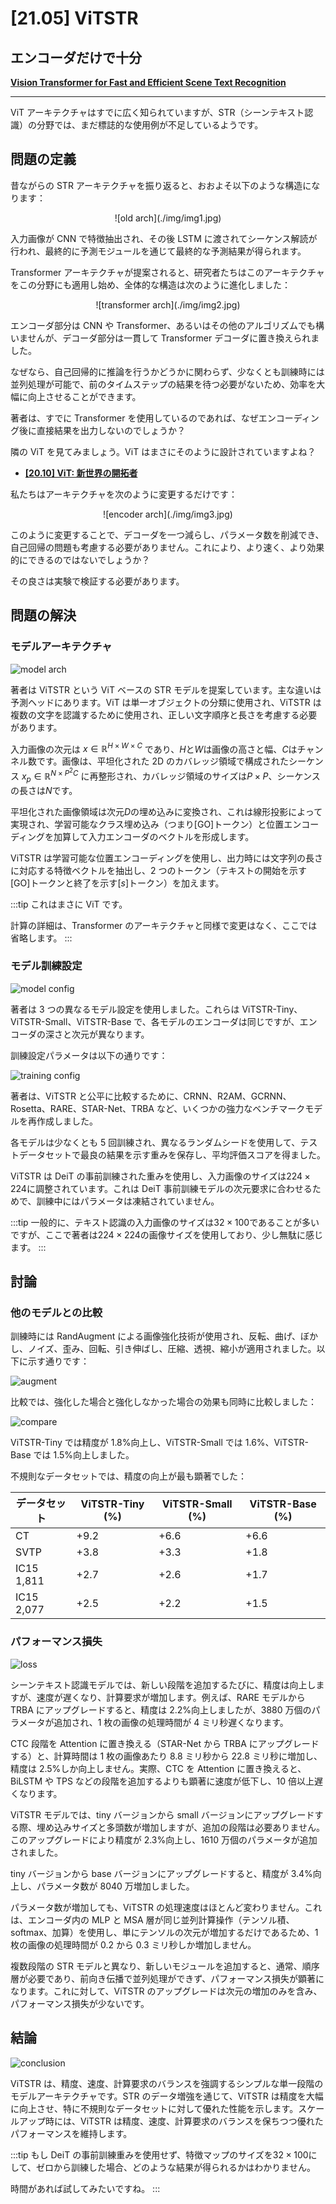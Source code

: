 # [21.05] ViTSTR

## エンコーダだけで十分

[**Vision Transformer for Fast and Efficient Scene Text Recognition**](https://arxiv.org/abs/2105.08582)

---

ViT アーキテクチャはすでに広く知られていますが、STR（シーンテキスト認識）の分野では、まだ標誌的な使用例が不足しているようです。

## 問題の定義

昔ながらの STR アーキテクチャを振り返ると、おおよそ以下のような構造になります：

<div align="center">
<figure style={{"width": "60%"}}>
![old arch](./img/img1.jpg)
</figure>
</div>

入力画像が CNN で特徴抽出され、その後 LSTM に渡されてシーケンス解読が行われ、最終的に予測モジュールを通じて最終的な予測結果が得られます。

Transformer アーキテクチャが提案されると、研究者たちはこのアーキテクチャをこの分野にも適用し始め、全体的な構造は次のように進化しました：

<div align="center">
<figure style={{"width": "60%"}}>
![transformer arch](./img/img2.jpg)
</figure>
</div>

エンコーダ部分は CNN や Transformer、あるいはその他のアルゴリズムでも構いませんが、デコーダ部分は一貫して Transformer デコーダに置き換えられました。

なぜなら、自己回帰的に推論を行うかどうかに関わらず、少なくとも訓練時には並列処理が可能で、前のタイムステップの結果を待つ必要がないため、効率を大幅に向上させることができます。

著者は、すでに Transformer を使用しているのであれば、なぜエンコーディング後に直接結果を出力しないのでしょうか？

隣の ViT を見てみましょう。ViT はまさにそのように設計されていますよね？

- [**[20.10] ViT: 新世界の開拓者**](../../vision-transformers/2010-vit/index.md)

私たちはアーキテクチャを次のように変更するだけです：

<div align="center">
<figure style={{"width": "60%"}}>
![encoder arch](./img/img3.jpg)
</figure>
</div>

このように変更することで、デコーダを一つ減らし、パラメータ数を削減でき、自己回帰の問題も考慮する必要がありません。これにより、より速く、より効果的にできるのではないでしょうか？

その良さは実験で検証する必要があります。

## 問題の解決

### モデルアーキテクチャ

![model arch](./img/img4.jpg)

著者は ViTSTR という ViT ベースの STR モデルを提案しています。主な違いは予測ヘッドにあります。ViT は単一オブジェクトの分類に使用され、ViTSTR は複数の文字を認識するために使用され、正しい文字順序と長さを考慮する必要があります。

入力画像の次元は $x \in \mathbb{R}^{H \times W \times C}$ であり、$H$と$W$は画像の高さと幅、$C$はチャンネル数です。画像は、平坦化された 2D のカバレッジ領域で構成されたシーケンス $x_p \in \mathbb{R}^{N \times P^2C}$ に再整形され、カバレッジ領域のサイズは$P \times P$、シーケンスの長さは$N$です。

平坦化された画像領域は次元$D$の埋め込みに変換され、これは線形投影によって実現され、学習可能なクラス埋め込み（つまり$\text{[GO]}$トークン）と位置エンコーディングを加算して入力エンコーダのベクトルを形成します。

ViTSTR は学習可能な位置エンコーディングを使用し、出力時には文字列の長さに対応する特徴ベクトルを抽出し、2 つのトークン（テキストの開始を示す$\text{[GO]}$トークンと終了を示す$[s]$トークン）を加えます。

:::tip
これはまさに ViT です。

計算の詳細は、Transformer のアーキテクチャと同様で変更はなく、ここでは省略します。
:::

### モデル訓練設定

![model config](./img/img6.jpg)

著者は 3 つの異なるモデル設定を使用しました。これらは ViTSTR-Tiny、ViTSTR-Small、ViTSTR-Base で、各モデルのエンコーダは同じですが、エンコーダの深さと次元が異なります。

訓練設定パラメータは以下の通りです：

![training config](./img/img7.jpg)

著者は、ViTSTR と公平に比較するために、CRNN、R2AM、GCRNN、Rosetta、RARE、STAR-Net、TRBA など、いくつかの強力なベンチマークモデルを再作成しました。

各モデルは少なくとも 5 回訓練され、異なるランダムシードを使用して、テストデータセットで最良の結果を示す重みを保存し、平均評価スコアを得ました。

ViTSTR は DeiT の事前訓練された重みを使用し、入力画像のサイズは$224 \times 224$に調整されています。これは DeiT 事前訓練モデルの次元要求に合わせるためで、訓練中にはパラメータは凍結されていません。

:::tip
一般的に、テキスト認識の入力画像のサイズは$32 \times 100$であることが多いですが、ここで著者は$224 \times 224$の画像サイズを使用しており、少し無駄に感じます。
:::

## 討論

### 他のモデルとの比較

訓練時には RandAugment による画像強化技術が使用され、反転、曲げ、ぼかし、ノイズ、歪み、回転、引き伸ばし、圧縮、透視、縮小が適用されました。以下に示す通りです：

![augment](./img/img10.jpg)

比較では、強化した場合と強化しなかった場合の効果も同時に比較しました：

![compare](./img/img8.jpg)

ViTSTR-Tiny では精度が 1.8%向上し、ViTSTR-Small では 1.6%、ViTSTR-Base では 1.5%向上しました。

不規則なデータセットでは、精度の向上が最も顕著でした：

| データセット | ViTSTR-Tiny (%) | ViTSTR-Small (%) | ViTSTR-Base (%) |
| ------------ | --------------- | ---------------- | --------------- |
| CT           | +9.2            | +6.6             | +6.6            |
| SVTP         | +3.8            | +3.3             | +1.8            |
| IC15 1,811   | +2.7            | +2.6             | +1.7            |
| IC15 2,077   | +2.5            | +2.2             | +1.5            |

### パフォーマンス損失

![loss](./img/img9.jpg)

シーンテキスト認識モデルでは、新しい段階を追加するたびに、精度は向上しますが、速度が遅くなり、計算要求が増加します。例えば、RARE モデルから TRBA にアップグレードすると、精度は 2.2%向上しましたが、3880 万個のパラメータが追加され、1 枚の画像の処理時間が 4 ミリ秒遅くなります。

CTC 段階を Attention に置き換える（STAR-Net から TRBA にアップグレードする）と、計算時間は 1 枚の画像あたり 8.8 ミリ秒から 22.8 ミリ秒に増加し、精度は 2.5%しか向上しません。実際、CTC を Attention に置き換えると、BiLSTM や TPS などの段階を追加するよりも顕著に速度が低下し、10 倍以上遅くなります。

ViTSTR モデルでは、tiny バージョンから small バージョンにアップグレードする際、埋め込みサイズと多頭数が増加しますが、追加の段階は必要ありません。このアップグレードにより精度が 2.3%向上し、1610 万個のパラメータが追加されました。

tiny バージョンから base バージョンにアップグレードすると、精度が 3.4%向上し、パラメータ数が 8040 万増加しました。

パラメータ数が増加しても、ViTSTR の処理速度はほとんど変わりません。これは、エンコーダ内の MLP と MSA 層が同じ並列計算操作（テンソル積、softmax、加算）を使用し、単にテンソルの次元が増加するだけであるため、1 枚の画像の処理時間が 0.2 から 0.3 ミリ秒しか増加しません。

複数段階の STR モデルと異なり、新しいモジュールを追加すると、通常、順序層が必要であり、前向き伝播で並列処理ができず、パフォーマンス損失が顕著になります。これに対して、ViTSTR のアップグレードは次元の増加のみを含み、パフォーマンス損失が少ないです。

## 結論

![conclusion](./img/img11.jpg)

ViTSTR は、精度、速度、計算要求のバランスを強調するシンプルな単一段階のモデルアーキテクチャです。STR のデータ増強を通じて、ViTSTR は精度を大幅に向上させ、特に不規則なデータセットに対して優れた性能を示します。スケールアップ時には、ViTSTR は精度、速度、計算要求のバランスを保ちつつ優れたパフォーマンスを維持します。

:::tip
もし DeiT の事前訓練重みを使用せず、特徴マップのサイズを$32 \times 100$にして、ゼロから訓練した場合、どのような結果が得られるかはわかりません。

時間があれば試してみたいですね。
:::
